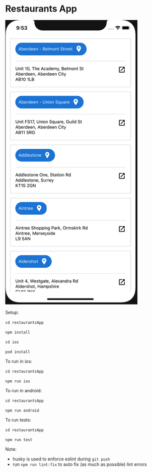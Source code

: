 # Restaurants App

![alt text](home.png "Restaurants App")

Setup: 

`cd restaurantsApp`

`npm install`

`cd ios`

`pod install`


To run in ios:

`cd restaurantsApp`

`npm run ios`


To run in android:

`cd restaurantsApp`

`npm run android`


To run tests:

`cd restaurantsApp`

`npm run test`

Note: 
- husky is used to enforce eslint during `git push`
- run `npm run lint:fix` to auto fix (as much as possible) lint errors
